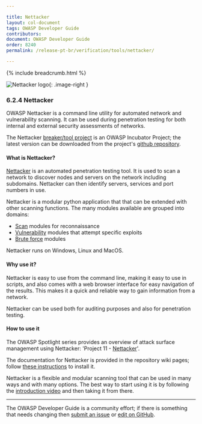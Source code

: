 ```yaml
---

title: Nettacker
layout: col-document
tags: OWASP Developer Guide
contributors:
document: OWASP Developer Guide
order: 8240
permalink: /release-pt-br/verification/tools/nettacker/

---
```


{% include breadcrumb.html %}

<style type="text/css">
.image-right {
  height: 180px;
  display: block;
  margin-left: auto;
  margin-right: auto;
  float: right;
}
</style>

![Nettacker logo](../../../../assets/images/logos/nettacker.png "OWASP Nettacker"){: .image-right }

### 6.2.4 Nettacker

OWASP Nettacker is a command line utility for automated network and vulnerability scanning.
It can be used during penetration testing for both internal and external security assessments of networks.

The Nettacker [breaker/tool project][nettacker-project] is an OWASP Incubator Project;
the latest version can be downloaded from the project's [github repository][nettacker-install].

#### What is Nettacker?

[Nettacker][nettacker-project] is an automated penetration testing tool.
It is used to scan a network to discover nodes and servers on the network including subdomains.
Nettacker can then identify servers, services and port numbers in use.

Nettacker is a modular python application that that can be extended with other scanning functions.
The many modules available are grouped into domains:

* [Scan][nettacker-scan] modules for reconnaissance
* [Vulnerability][nettacker-vuln] modules that attempt specific exploits
* [Brute force][nettacker-brute] modules

Nettacker runs on Windows, Linux and MacOS.

#### Why use it?

Nettacker is easy to use from the command line, making it easy to use in scripts,
and also comes with a web browser interface for easy navigation of the results.
This makes it a quick and reliable way to gain information from a network.

Nettacker can be used both for auditing purposes and also for penetration testing.

#### How to use it

The OWASP Spotlight series provides an overview of attack surface management using Nettacker:
'Project 11 - [Nettacker][spotlight11]'.

The documentation for Nettacker is provided in the repository wiki pages;
follow [these instructions][nettacker-install] to install it.

Nettacker is a flexible and modular scanning tool that can be used in many ways and with many options.
The best way to start using it is by following the [introduction video][nettacker-intro] and then taking it from there.

----

The OWASP Developer Guide is a community effort; if there is something that needs changing
then [submit an issue][issue080204] or [edit on GitHub][edit080204].

[edit080204]: https://github.com/OWASP/www-project-developer-guide/blob/main/draft/08-verification/02-tools/04-nettacker.md
[issue080204]: https://github.com/OWASP/www-project-developer-guide/issues/new?labels=content&template=request.md&title=Update:%2008-verification/02-tools/04-nettacker
[nettacker-brute]: https://github.com/OWASP/Nettacker/wiki/Modules#brute-modules
[nettacker-install]: https://github.com/OWASP/Nettacker/wiki/Installation
[nettacker-intro]: https://github.com/OWASP/Nettacker/wiki#introduction
[nettacker-project]: https://owasp.org/www-project-nettacker/
[nettacker-scan]: https://github.com/OWASP/Nettacker/wiki/Modules#scan-modules
[nettacker-vuln]: https://github.com/OWASP/Nettacker/wiki/Modules#vuln-modules
[spotlight11]: https://www.youtube.com/watch?v=OGv7OtG127A
